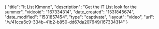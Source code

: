 {
    "title": "It List Kimono",
    "description": "Get the IT List look for the summer",
    "videoid": "167334314",
    "date_created": "1531845674",
    "date_modified": "1531857454",
    "type": "captivate",
    "layout": "video",
    "url": "\/v\/41cca6c9-334b-41b2-b850-dd67da207649\/167334314"
}